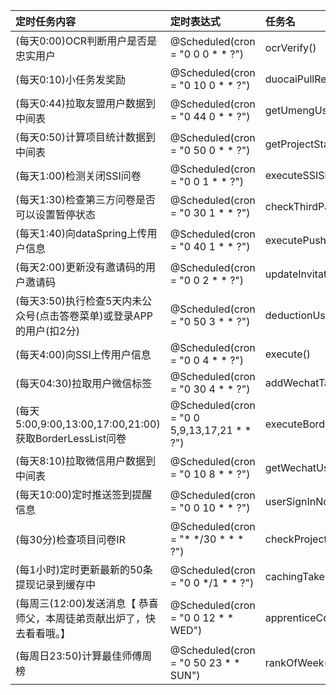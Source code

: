 定时任务内容|定时表达式|任务名
:--|:--|:--
(每天0:00)OCR判断用户是否是忠实用户|@Scheduled(cron = "0 0 0 * * ?")|ocrVerify()
(每天0:10)小任务发奖励|@Scheduled(cron = "0 10 0 * * ?")|duocaiPullReward()
(每天0:44)拉取友盟用户数据到中间表|@Scheduled(cron = "0 44 0 * * ?")|getUmengUserCountData()
(每天0:50)计算项目统计数据到中间表 |@Scheduled(cron = "0 50 0 * * ?") |getProjectStatisticsData()
(每天1:00)检测关闭SSI问卷 |@Scheduled(cron = "0 0 1 * * ?") |executeSSIShutDown()|
(每天1:30)检查第三方问卷是否可以设置暂停状态 |@Scheduled(cron = "0 30 1 * * ?") |checkThirdPartySurveyStatus()
(每天1:40)向dataSpring上传用户信息 |@Scheduled(cron = "0 40 1 * * ?") |executePushDataSpringUser()
(每天2:00)更新没有邀请码的用户邀请码 |@Scheduled(cron = "0 0 2 * * ?") |updateInvitationCode()
(每天3:50)执行检查5天内未公众号(点击答卷菜单)或登录APP的用户(扣2分) |@Scheduled(cron = "0 50 3 * * ?") |deductionUserIntegral()
(每天4:00)向SSI上传用户信息 |@Scheduled(cron = "0 0 4 * * ?") |execute()
(每天04:30)拉取用户微信标签 |@Scheduled(cron = "0 30 4 * * ?") |addWechatTagsAuto()
(每天5:00,9:00,13:00,17:00,21:00)获取BorderLessList问卷 |@Scheduled(cron = "0 0 5,9,13,17,21 * * ?") |executeBorderLessList()
(每天8:10)拉取微信用户数据到中间表|@Scheduled(cron = "0 10 8 * * ?")|getWechatUserCountData()
(每天10:00)定时推送签到提醒信息 |@Scheduled(cron = "0 0 10 * * ?") |userSignInNotification()
(每30分)检查项目问卷IR |@Scheduled(cron = "* */30 * * * ?") |checkProjectSurveyIR()
(每1小时)定时更新最新的50条提现记录到缓存中 |@Scheduled(cron = "0 0 */1 * * ?") |cachingTakeMoneyInfo()
(每周三(12:00)发送消息【 恭喜师父，本周徒弟贡献出炉了，快去看看哦。】 |@Scheduled(cron = "0 0 12 * * WED") |apprenticeContribute()
(每周日23:50)计算最佳师傅周榜 |@Scheduled(cron = "0 50 23 * * SUN") |rankOfWeek()

